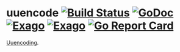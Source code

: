 # uuencode [![Build Status](https://travis-ci.org/sanylcs/uuencode.png?branch=master)](https://travis-ci.org/sanylcs/uuencode) [![GoDoc](https://godoc.org/github.com/sanylcs/uuencode?status.png)](https://godoc.org/github.com/sanylcs/uuencode) [![Exago](https://api.exago.io:443/badge/cov/github.com/sanylcs/uuencode)](https://exago.io/project/github.com/sanylcs/uuencode) [![Exago](https://api.exago.io:443/badge/rank/github.com/sanylcs/uuencode)](https://exago.io/project/github.com/sanylcs/uuencode) [![Go Report Card](https://goreportcard.com/badge/github.com/sanylcs/uuencode)](https://goreportcard.com/report/github.com/sanylcs/uuencode)
[Uuencoding](https://en.wikipedia.org/wiki/Uuencoding).
